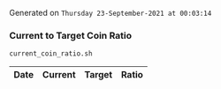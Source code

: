 Generated on `Thursday 23-September-2021 at 00:03:14`

### Current to Target Coin Ratio
`current_coin_ratio.sh`

Date|Current|Target|Ratio
---|---|---|---
